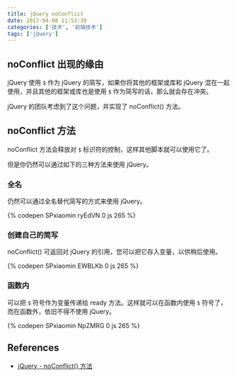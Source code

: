 ```yaml
---
title: jQuery noConflict
date: 2017-04-08 11:53:39
categories: ['技术', '前端技术']
tags: ['jQuery']
---
```


## noConflict 出现的缘由

jQuery 使用 `$` 作为 jQuery 的简写，如果你将其他的框架或库和 jQuery 混在一起使用，并且其他的框架或库也是使用 `$` 作为简写的话，那么就会存在冲突。

jQuery 的团队考虑到了这个问题，并实现了 noConflict() 方法。

<!-- more -->

## noConflict 方法

noConflict 方法会释放对 `$` 标识符的控制，这样其他脚本就可以使用它了。

但是你仍然可以通过如下的三种方法来使用 jQuery。

### 全名

仍然可以通过全名替代简写的方式来使用 jQuery。

{% codepen SPxiaomin ryEdVN 0 js 265 %}

### 创建自己的简写

noConflict() 可返回对 jQuery 的引用，您可以把它存入变量，以供稍后使用。

{% codepen SPxiaomin EWBLKb 0 js 265 %}

### 函数内

可以把 `$` 符号作为变量传递给 ready 方法。这样就可以在函数内使用 `$` 符号了，而在函数外，依旧不得不使用 jQuery。

{% codepen SPxiaomin NpZMRG 0 js 265 %}

## References

- [jQuery - noConflict() 方法](http://www.runoob.com/jquery/jquery-noconflict.html)
